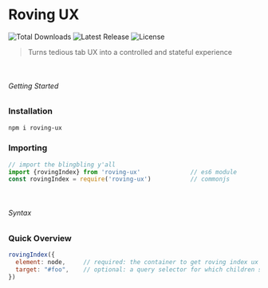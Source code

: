 # Roving UX
<p style="text-align='center'">
  <img src="https://img.shields.io/npm/dt/roving-ux.svg" alt="Total Downloads">
  <img src="https://img.shields.io/npm/v/roving-ux.svg" alt="Latest Release">
  <img src="https://img.shields.io/npm/l/roving-ux.svg" alt="License">
</p>

> Turns tedious tab UX into a controlled and stateful experience

<br>

###### Getting Started
### Installation
```bash
npm i roving-ux
```

### Importing
```js
// import the blingbling y'all
import {rovingIndex} from 'roving-ux'              // es6 module
const rovingIndex = require('roving-ux')           // commonjs
```

<br>

###### Syntax

### Quick Overview
```js
rovingIndex({
  element: node,     // required: the container to get roving index ux
  target: "#foo",    // optional: a query selector for which children should be focusable
})
```
